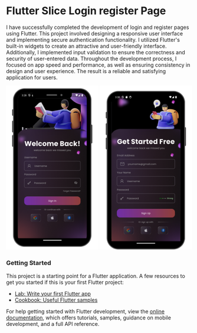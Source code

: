 # Flutter Slice Login register Page

I have successfully completed the development of login and register pages using Flutter. This project involved designing a responsive user interface and implementing secure authentication functionality. I utilized Flutter's built-in widgets to create an attractive and user-friendly interface. Additionally, I implemented input validation to ensure the correctness and security of user-entered data. Throughout the development process, I focused on app speed and performance, as well as ensuring consistency in design and user experience. The result is a reliable and satisfying application for users.

<img src="./docs/image/login_page.png" width="250">
<img src="./docs/image/register_page.png" width="250">

### Getting Started

This project is a starting point for a Flutter application.
A few resources to get you started if this is your first Flutter project:

- [Lab: Write your first Flutter app](https://docs.flutter.dev/get-started/codelab)
- [Cookbook: Useful Flutter samples](https://docs.flutter.dev/cookbook)

For help getting started with Flutter development, view the
[online documentation](https://docs.flutter.dev/), which offers tutorials,
samples, guidance on mobile development, and a full API reference.
